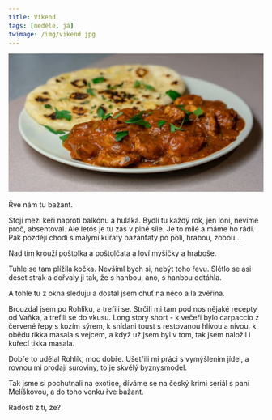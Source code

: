 ```yaml
---
title: Víkend
tags: [neděle, já]
twimage: /img/vikend.jpg
---
```


![cover](/img/vikend.jpg)

Řve nám tu bažant.

Stojí mezi keři naproti balkónu a huláká. Bydlí tu každý rok, jen loni, nevíme proč, absentoval. Ale letos je tu zas v plné síle. Je to milé a máme ho rádi. Pak později chodí s malými kuřaty bažanťaty po poli, hrabou, zobou...

Nad tím krouží poštolka a poštolčata a loví myšičky a hraboše.

Tuhle se tam plížila kočka. Nevšiml bych si, nebýt toho řevu. Slétlo se asi deset strak a dořvaly ji tak, že s hanbou, ano, s hanbou odtáhla.

A tohle tu z okna sleduju a dostal jsem chuť na něco a la zvěřina.

Brouzdal jsem po Rohlíku, a trefili se. Strčili mi tam pod nos nějaké recepty od Vaňka, a trefili se do vkusu. Long story short - k večeři bylo carpaccio z červené řepy s kozím sýrem, k snídani toust s restovanou hlívou a nivou, k obědu tikka masala s vejcem, a když už jsem byl v tom, tak jsem naložil i kuřecí tikka masala.

Dobře to udělal Rohlík, moc dobře. Ušetřili mi práci s vymýšlením jídel, a rovnou mi prodají suroviny, to je skvělý byznysmodel.

Tak jsme si pochutnali na exotice, díváme se na český krimi seriál s paní Melíškovou, a do toho venku řve bažant.

Radosti žití, že?